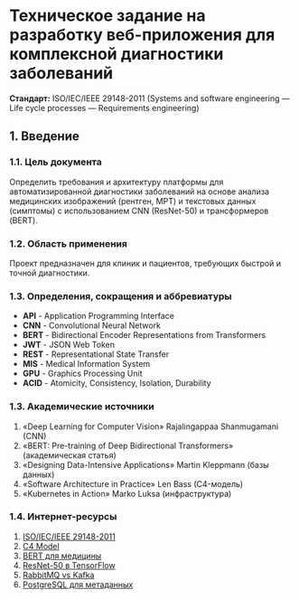 # Техническое задание на разработку веб-приложения для комплексной диагностики заболеваний

**Стандарт:** ISO/IEC/IEEE 29148-2011 (Systems and software engineering — Life cycle processes — Requirements engineering)

## 1. Введение

### 1.1. Цель документа

Определить требования и архитектуру платформы для автоматизированной диагностики заболеваний на основе анализа медицинских изображений (рентген, МРТ) и текстовых данных (симптомы) с использованием CNN (ResNet-50) и трансформеров (BERT).

### 1.2. Область применения

Проект предназначен для клиник и пациентов, требующих быстрой и точной диагностики.

### 1.3. Определения, сокращения и аббревиатуры

- **API** - Application Programming Interface
- **CNN** - Convolutional Neural Network
- **BERT** - Bidirectional Encoder Representations from Transformers
- **JWT** - JSON Web Token
- **REST** - Representational State Transfer
- **MIS** - Medical Information System
- **GPU** - Graphics Processing Unit
- **ACID** - Atomicity, Consistency, Isolation, Durability

### 1.3. Академические источники

1. «Deep Learning for Computer Vision» Rajalingappaa Shanmugamani (CNN)
2. «BERT: Pre-training of Deep Bidirectional Transformers» (академическая статья)
3. «Designing Data-Intensive Applications» Martin Kleppmann (базы данных)
4. «Software Architecture in Practice» Len Bass (C4-модель)
5. «Kubernetes in Action» Marko Luksa (инфраструктура)

### 1.4. Интернет-ресурсы

1. [ISO/IEC/IEEE 29148-2011](https://www.iso.org/standard/45171.html)
2. [C4 Model](https://c4model.com/)
3. [BERT для медицины](https://arxiv.org/abs/1810.04805)
4. [ResNet-50 в TensorFlow](https://www.tensorflow.org/api_docs/python/tf/keras/applications/resnet50/ResNet50)
5. [RabbitMQ vs Kafka](https://www.rabbitmq.com/)
6. [PostgreSQL для метаданных](https://www.postgresql.org/docs/)

